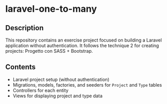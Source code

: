 # laravel-one-to-many

## Description
This repository contains an exercise project focused on building a Laravel application without authentication. It follows the technique 2 for creating projects: Progetto con SASS + Bootstrap.

## Contents
- Laravel project setup (without authentication)
- Migrations, models, factories, and seeders for `Project` and `Type` tables
- Controllers for each entity
- Views for displaying project and type data
